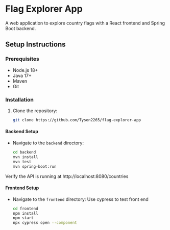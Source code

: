 # Flag Explorer App

A web application to explore country flags with a React frontend and Spring Boot backend.

## Setup Instructions

### Prerequisites
- Node.js 18+
- Java 17+
- Maven
- Git

### Installation
1. Clone the repository:
   ```bash
   git clone https://github.com/Tyson2265/flag-explorer-app

#### Backend Setup
- Navigate to the `backend` directory:
  ```bash
  cd backend
  mvn install
  mvn test
  mvn spring-boot:run

Verify the API is running at http://localhost:8080/countries

#### Frontend Setup
- Navigate to the `frontend` directory: Use cypress to test front end
  ```bash
  cd frontend
  npm install
  npm start
  npx cypress open --component